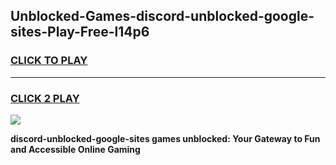 
## Unblocked-Games-discord-unblocked-google-sites-Play-Free-l14p6
<h3>
<a href="https://premium76.site?title=discord-unblocked-google-sites&ref=12A">CLICK TO PLAY</a></h3>
<hr>

<h3>
<a href="https://premium76.site?title=discord-unblocked-google-sites&ref=12A">CLICK 2 PLAY</a>
  
</h3>

<a href="https://premium76.site?title=discord-unblocked-google-sites&ref=12A"><img src="https://clearcache.store/games.png"></a>


**discord-unblocked-google-sites games unblocked: Your Gateway to Fun and Accessible Online Gaming**
